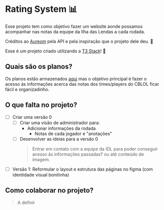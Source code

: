 # Rating System 📊
Esse projeto tem como objetivo fazer um website aonde possamos acompanhar nas notas da equipe da Ilha das Lendas a cada rodada.

Créditos ao [Aureom](https://github.com/Aureom/live-lol-esports) pela API e pela inspiração que o projeto dele deu. 🤗

Esse é um projeto criado utilizando a [T3 Stack](https://create.t3.gg/)! 🚀

## Quais são os planos?
Os planos estão armazenados [aqui](https://www.figma.com/file/1TSnkqzaoLUugLVZ6iwNTB/IDL---Rating-System?node-id=0%3A1) mas o objetivo principal é fazer o acesso ás informações acerca das notas dos times/players do CBLOL ficar fácil e organizadinho.

## O que falta no projeto?
- [ ] Criar uma versão 0
    - [ ] Criar uma visão de administrador para:
        - Adicionar informações da rodada
            - Notas de cada jogador e "anotações"
    - [ ] Desenvolver as ideias para a versão 0
        > Entrar em contato com a equipe da IDL para poder conseguir acesso ás informações passadas? ou até conteúdo de imagem.

- [ ] Versão 1: Reformular o layout e estrutura das páginas no figma (com identidade visual bonitinha)
## Como colaborar no projeto?
> A definir
